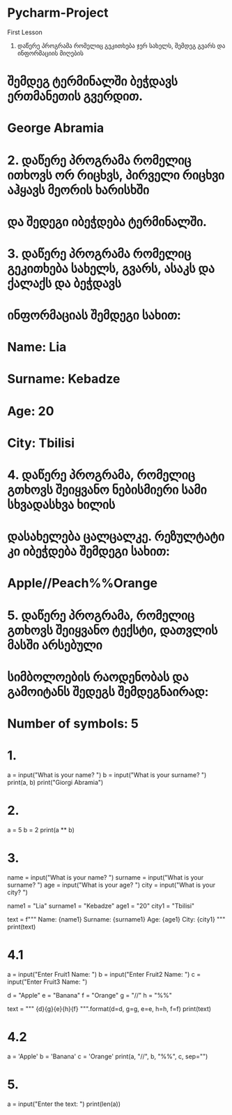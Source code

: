 # Pycharm-Project
First Lesson
1. დაწერე პროგრამა რომელიც გეკითხება ჯერ სახელს, შემდეგ გვარს და ინფორმაციის მიღების
# შემდეგ ტერმინალში ბეჭდავს ერთმანეთის გვერდით.
# George Abramia
# 2. დაწერე პროგრამა რომელიც ითხოვს ორ რიცხვს, პირველი რიცხვი აჰყავს მეორის ხარისხში
# და შედეგი იბეჭდება ტერმინალში.
# 3. დაწერე პროგრამა რომელიც გეკითხება სახელს, გვარს, ასაკს და ქალაქს და ბეჭდავს
# ინფორმაციას შემდეგი სახით:
# Name: Lia
# Surname: Kebadze
# Age: 20
# City: Tbilisi
# 4. დაწერე პროგრამა, რომელიც გთხოვს შეიყვანო ნებისმიერი სამი სხვადასხვა ხილის
# დასახელება ცალცალკე. რეზულტატი კი იბეჭდება შემდეგი სახით:
# Apple//Peach%%Orange
# 5. დაწერე პროგრამა, რომელიც გთხოვს შეიყვანო ტექსტი, დათვლის მასში არსებული
# სიმბოლოების რაოდენობას და გამოიტანს შედეგს შემდეგნაირად:
# Number of symbols: 5

# 1.
a = input("What is your name? ")
b = input("What is your surname? ")
print(a, b)
print("Giorgi Abramia")

# 2.
a = 5
b = 2
print(a ** b)

# 3.
name = input("What is your name? ")
surname = input("What is your surname? ")
age = input("What is your age? ")
city = input("What is your city? ")

name1 = "Lia"
surname1 = "Kebadze"
age1 = "20"
city1 = "Tbilisi"

text = f"""
Name: {name1}
Surname: {surname1}
Age: {age1}
City: {city1}
"""
print(text)

# 4.1
a = input("Enter Fruit1 Name: ")
b = input("Enter Fruit2 Name: ")
c = input("Enter Fruit3 Name: ")

d = "Apple"
e = "Banana"
f = "Orange"
g = "//"
h = "%%"

text = """
{d}{g}{e}{h}{f}
""".format(d=d, g=g, e=e, h=h, f=f)
print(text)

# 4.2
a = 'Apple'
b = 'Banana'
c = 'Orange'
print(a, "//", b, "%%", c, sep="")

# 5.
a = input("Enter the text: ")
print(len(a))
